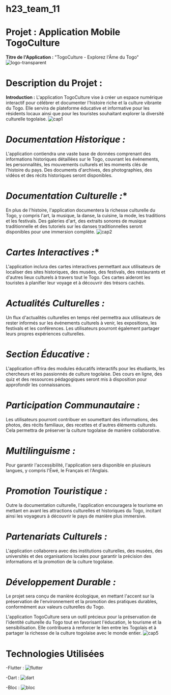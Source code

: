 # h23_team_11
# Projet : Application Mobile TogoCulture
**Titre de l'Application :** "TogoCulture - Explorez l'Âme du Togo"
![logo-transparent](https://github.com/tdevcommunity/h23_team_11/assets/56256658/5e92adc4-d686-4132-87c6-7cdff7093d67)

# Description du Projet :

 **Introduction :**
 L'application TogoCulture vise à créer un espace numérique interactif pour célébrer et documenter l'histoire riche et la culture vibrante du Togo. Elle servira de plateforme éducative et informative pour les résidents locaux ainsi que pour les touristes souhaitant explorer la diversité culturelle togolaise.
![cap1](https://github.com/tdevcommunity/h23_team_11/assets/56256658/ad6311aa-5a30-4735-bd3f-41f58b94e02e)

  # *Documentation Historique :* 
 L'application contiendra une vaste base de données comprenant des informations historiques détaillées sur le Togo, couvrant les événements, les personnalités, les mouvements culturels et les moments clés de l'histoire du pays. Des documents d'archives, des photographies, des vidéos et des récits historiques seront disponibles.

# *Documentation Culturelle :** 
 En plus de l'histoire, l'application documentera la richesse culturelle du Togo, y compris l'art, la musique, la danse, la cuisine, la mode, les traditions et les festivals. Des galeries d'art, des extraits sonores de musique traditionnelle et des tutoriels sur les danses traditionnelles seront disponibles pour une immersion complète.
![cap2](https://github.com/tdevcommunity/h23_team_11/assets/56256658/e4be00ed-90c2-4d8a-8b32-12f3f6f14793)

# *Cartes Interactives :** 
 L'application inclura des cartes interactives permettant aux utilisateurs de localiser des sites historiques, des musées, des festivals, des restaurants et d'autres lieux culturels à travers tout le Togo. Ces cartes aideront les touristes à planifier leur voyage et à découvrir des trésors cachés.

# *Actualités Culturelles :*
 Un flux d'actualités culturelles en temps réel permettra aux utilisateurs de rester informés sur les événements culturels à venir, les expositions, les festivals et les conférences. Les utilisateurs pourront également partager leurs propres expériences culturelles.

# *Section Éducative :*
 L'application offrira des modules éducatifs interactifs pour les étudiants, les chercheurs et les passionnés de culture togolaise. Des cours en ligne, des quiz et des ressources pédagogiques seront mis à disposition pour approfondir les connaissances.

# *Participation Communautaire :*
 Les utilisateurs pourront contribuer en soumettant des informations, des photos, des récits familiaux, des recettes et d'autres éléments culturels. Cela permettra de préserver la culture togolaise de manière collaborative.

# *Multilinguisme :* 
 Pour garantir l'accessibilité, l'application sera disponible en plusieurs langues, y compris l'Éwé, le Français et l'Anglais.

# *Promotion Touristique :*
 Outre la documentation culturelle, l'application encouragera le tourisme en mettant en avant les attractions culturelles et historiques du Togo, incitant ainsi les voyageurs à découvrir le pays de manière plus immersive.

# *Partenariats Culturels :*
 L'application collaborera avec des institutions culturelles, des musées, des universités et des organisations locales pour garantir la précision des informations et la promotion de la culture togolaise.

# *Développement Durable :*
 Le projet sera conçu de manière écologique, en mettant l'accent sur la préservation de l'environnement et la promotion des pratiques durables, conformément aux valeurs culturelles du Togo.

L'application TogoCulture sera un outil précieux pour la préservation de l'identité culturelle du Togo tout en favorisant l'éducation, le tourisme et la sensibilisation. Elle contribuera à renforcer le lien entre les Togolais et à partager la richesse de la culture togolaise avec le monde entier.
![cap5](https://github.com/tdevcommunity/h23_team_11/assets/56256658/7eaa39e1-e6c7-4b2b-a23d-e829ef7bc964)

# Technologies Utilisées
-Flutter : ![flutter](https://github.com/tdevcommunity/h23_team_11/assets/56256658/e92060b7-b25d-4f58-bf0a-90525499becd)

-Dart : ![dart](https://github.com/tdevcommunity/h23_team_11/assets/56256658/9ce2e559-ba8c-4dd8-a28f-120dcf8ad4dc)

-Bloc : ![bloc](https://github.com/tdevcommunity/h23_team_11/assets/56256658/a315718e-b051-4ad0-9978-1bc5eeb7db17)
